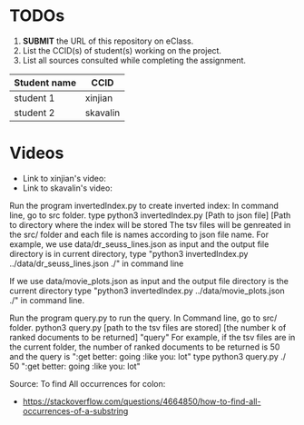 
# TODOs

1. **SUBMIT** the URL of this repository on eClass. 
2. List the CCID(s) of student(s) working on the project.
3. List all sources consulted while completing the assignment.

|Student name|  CCID  |
|------------|--------|
|student 1   |xinjian |
|student 2   |skavalin|


# Videos

* Link to xinjian's video:
* Link to skavalin's video:

Run the program invertedIndex.py to create inverted index: In command line, go to src folder. type python3 invertedIndex.py [Path to json file] [Path to directory where the index will be stored
The tsv files will be genreated in the src/ folder and each file is names according to json file name.
For example, we use data/dr_seuss_lines.json as input and the output file directory is in current directory,
type "python3 invertedIndex.py ../data/dr_seuss_lines.json ./" in command line

If we use data/movie_plots.json as input and the output file directory is the current directory
type "python3 invertedIndex.py ../data/movie_plots.json ./" in command line.

Run the program query.py to run the query. In Command line, go to src/ folder.
python3 query.py [path to the tsv files are stored] [the number k of ranked documents to be returned] "query"
For example, if the tsv files are in the current folder, the number of ranked documents to be returned is 50 and the query is ":get better: going :like you: lot"
type python3 query.py ./ 50 ":get better: going :like you: lot"

Source:
To find All occurrences for colon:
* https://stackoverflow.com/questions/4664850/how-to-find-all-occurrences-of-a-substring